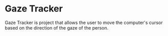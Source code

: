 # Gaze Tracker

Gaze Tracker is project that allows the user to move the computer's cursor based on the direction of the gaze of the person.